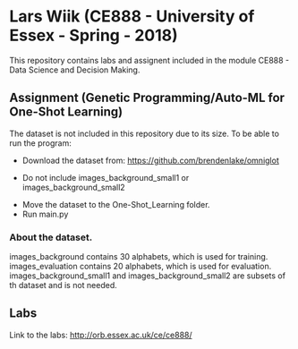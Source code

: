 # Lars Wiik (CE888 - University of Essex - Spring - 2018)

This repository contains labs and assignent included in the module CE888 - Data Science and Decision Making.

## Assignment (Genetic Programming/Auto-ML for One-Shot Learning)

The dataset is not included in this repository due to its size.
To be able to run the program:
* Download the dataset from: https://github.com/brendenlake/omniglot
- Do not include images_background_small1 or images_background_small2
* Move the dataset to the One-Shot_Learning folder.
* Run main.py

### About the dataset.
images_background contains 30 alphabets, which is used for training.
images_evaluation contains 20 alphabets, which is used for evaluation.
images_background_small1 and images_background_small2 are subsets of th dataset and is not needed.

## Labs

Link to the labs: http://orb.essex.ac.uk/ce/ce888/


